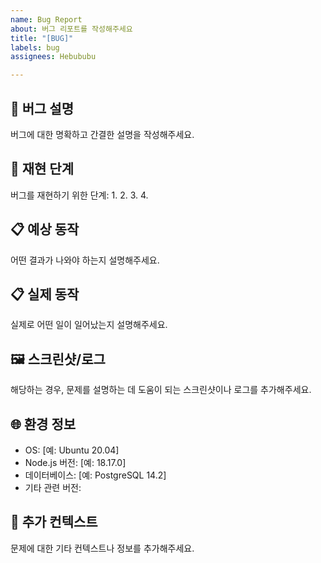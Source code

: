 ```yaml
---
name: Bug Report
about: 버그 리포트를 작성해주세요
title: "[BUG]"
labels: bug
assignees: Hebububu

---
```


## 🐛 버그 설명
버그에 대한 명확하고 간결한 설명을 작성해주세요.

## 🔄 재현 단계
버그를 재현하기 위한 단계:
1. 
2. 
3. 
4. 

## 📋 예상 동작
어떤 결과가 나와야 하는지 설명해주세요.

## 📋 실제 동작
실제로 어떤 일이 일어났는지 설명해주세요.

## 🖼️ 스크린샷/로그
해당하는 경우, 문제를 설명하는 데 도움이 되는 스크린샷이나 로그를 추가해주세요.

## 🌐 환경 정보
- OS: [예: Ubuntu 20.04]
- Node.js 버전: [예: 18.17.0]
- 데이터베이스: [예: PostgreSQL 14.2]
- 기타 관련 버전:

## 📝 추가 컨텍스트
문제에 대한 기타 컨텍스트나 정보를 추가해주세요.
